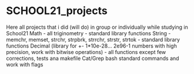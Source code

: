 # SCHOOL21_projects
Here all projects that i did (will do) in group or individually while studying in School21
Math - all triginometry - standard library functions
String - memchr, memset, strchr, strpbrk, strrchr, strstr, strtok - standard library functions
Decimal (library for +- 1*10e-28... 2e96-1 numbers with high precision, work with bitwise operations) - all functions except few corrections, tests ana makefile
Cat/Grep bash standard commands and work with flags
